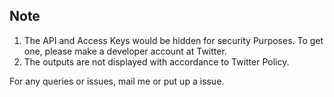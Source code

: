 ## Note
1. The API and Access Keys would be hidden for security Purposes. To get one, please make a developer account at Twitter.
2. The outputs are not displayed with accordance to Twitter Policy.

For any queries or issues, mail me or put up a issue.
